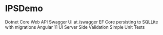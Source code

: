 # IPSDemo

Dotnet Core Web API 
Swagger UI at /swagger
EF Core persisting to SQLLite with migrations
Angular 11 UI
Server Side Validation
Simple Unit Tests
